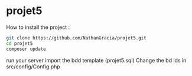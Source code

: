 # projet5
How to install the project :
```bash 
git clone https://github.com/NathanGracia/projet5.git
cd projet5
composer update

```
run your server
import the bdd template (projet5.sql)
Change the bd ids in src/config/Config.php
